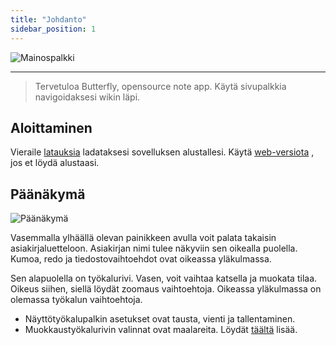 ```yaml
---
title: "Johdanto"
sidebar_position: 1
---
```


![Mainospalkki](/img/banner.png)

---

> Tervetuloa Butterfly, opensource note app. Käytä sivupalkkia navigoidaksesi wikin läpi.

## Aloittaminen

Vieraile [latauksia](/downloads) ladataksesi sovelluksen alustallesi. Käytä [web-versiota](https://v1.butterfly.linwood.dev) , jos et löydä alustaasi.

## Päänäkymä

![Päänäkymä](main.png)

Vasemmalla ylhäällä olevan painikkeen avulla voit palata takaisin asiakirjaluetteloon. Asiakirjan nimi tulee näkyviin sen oikealla puolella. Kumoa, redo ja tiedostovaihtoehdot ovat oikeassa yläkulmassa.

Sen alapuolella on työkalurivi. Vasen, voit vaihtaa katsella ja muokata tilaa. Oikeus siihen, siellä löydät zoomaus vaihtoehtoja. Oikeassa yläkulmassa on olemassa työkalun vaihtoehtoja.

- Näyttötyökalupalkin asetukset ovat tausta, vienti ja tallentaminen.
- Muokkaustyökalurivin valinnat ovat maalareita. Löydät [täältä](background/intro) lisää.
